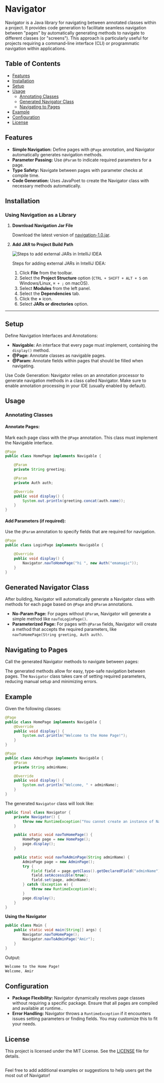 
# Navigator

Navigator is a Java library for navigating between annotated classes within a project. It provides code generation to facilitate seamless navigation between "pages" by automatically generating methods to navigate to different classes (or "screens"). This approach is particularly useful for projects requiring a command-line interface (CLI) or programmatic navigation within applications.

## Table of Contents
- [Features](#features)
- [Installation](#installation)
- [Setup](#setup)
- [Usage](#usage)
  - [Annotating Classes](#annotating-classes)
  - [Generated Navigator Class](#generated-navigator-class)
  - [Navigating to Pages](#navigating-to-pages)
- [Example](#example)
- [Configuration](#configuration)
- [License](#license)

## Features
- **Simple Navigation:** Define pages with `@Page` annotation, and Navigator automatically generates navigation methods.
- **Parameter Passing:** Use `@Param` to indicate required parameters for a page.
- **Type Safety:** Navigate between pages with parameter checks at compile time.
- **Code Generation:** Uses JavaPoet to create the Navigator class with necessary methods automatically.

## Installation

### **Using Navigation as a Library**
1. **Download Navigation Jar File**
  
   Download the latest version of [navigation-1.0.jar](./releases/navigation-1.0.jar).
2. **Add JAR to Project Build Path**
 
   ![Steps to add external JARs in IntelliJ IDEA](./public/add-jar-intellij.png)

   Steps for adding external JARs in IntelliJ IDEA:

   1. Click **File** from the toolbar.
   2. Select the **Project Structure** option (`CTRL + SHIFT + ALT + S` on Windows/Linux, `⌘ + ;` on macOS).
   3. Select **Modules** from the left panel.
   4. Select the **Dependencies** tab.
   5. Click the **+** icon.
   6. Select **JARs or directories** option.
   
---

## Setup
Define Navigation Interfaces and Annotations:

- **Navigable:** An interface that every page must implement, containing the `display()` method.
- **@Page:** Annotate classes as navigable pages.
- **@Param:** Annotate fields within pages that should be filled when navigating.

Use Code Generation: Navigator relies on an annotation processor to generate navigation methods in a class called Navigator. Make sure to enable annotation processing in your IDE (usually enabled by default).

## Usage
### Annotating Classes
#### Annotate Pages:
Mark each page class with the `@Page` annotation. This class must implement the Navigable interface.

```java
@Page
public class HomePage implements Navigable {

    @Param
    private String greeting;

    @Param
    private Auth auth;

    @Override
    public void display() {
        System.out.println(greeting.concat(auth.name));
    }
}
```

#### Add Parameters (if required):
Use the `@Param` annotation to specify fields that are required for navigation.

```java
@Page
public class LoginPage implements Navigable {

    @Override
    public void display() {
        Navigator.navToHomePage("hi ", new Auth("emamagic"));
    }
}
```

## Generated Navigator Class
After building, Navigator will automatically generate a Navigator class with methods for each page based on `@Page` and `@Param` annotations.

- **No-Param Page:** For pages without `@Param`, Navigator will generate a simple method like `navToLoginPage()`.
- **Parameterized Page:** For pages with `@Param` fields, Navigator will create a method that accepts the required parameters, like `navToHomePage(String greeting, Auth auth)`.

## Navigating to Pages
Call the generated Navigator methods to navigate between pages:

The generated methods allow for easy, type-safe navigation between pages. The `Navigator` class takes care of setting required parameters, reducing manual setup and minimizing errors.

## Example
Given the following classes:
```java
@Page
public class HomePage implements Navigable {
    @Override
    public void display() {
        System.out.println("Welcome to the Home Page!");
    }
}

@Page
public class AdminPage implements Navigable {
    @Param
    private String adminName;

    @Override
    public void display() {
        System.out.println("Welcome, " + adminName);
    }
}

```

The generated `Navigator` class will look like:
```java
public final class Navigator {
    private Navigator() {
        throw new RuntimeException("You cannot create an instance of Navigator");
    }

    public static void navToHomePage() {
        HomePage page = new HomePage();
        page.display();
    }

    public static void navToAdminPage(String adminName) {
        AdminPage page = new AdminPage();
        try {
            Field field = page.getClass().getDeclaredField("adminName");
            field.setAccessible(true);
            field.set(page, adminName);
        } catch (Exception e) {
            throw new RuntimeException(e);
        }
        page.display();
    }
}

```

**Using the Navigator**
```java
public class Main {
    public static void main(String[] args) {
        Navigator.navToHomePage();
        Navigator.navToAdminPage("Amir");
    }
}

```
Output:
```css
Welcome to the Home Page!
Welcome, Amir
```

## Configuration

- **Package Flexibility:** Navigator dynamically resolves page classes without requiring a specific package. Ensure that all pages are compiled and available at runtime..
- **Error Handling:** Navigator throws a `RuntimeException` if it encounters issues setting parameters or finding fields. You may customize this to fit your needs.



## License
This project is licensed under the MIT License. See the [LICENSE](./LICENSE) file for details.


##
Feel free to add additional examples or suggestions to help users get the most out of Navigator!
